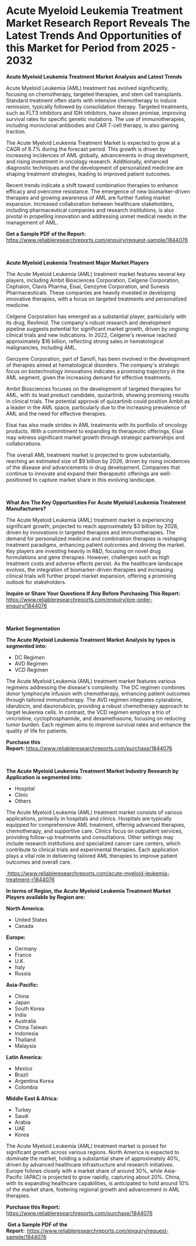 <p><h1>Acute Myeloid Leukemia Treatment Market Research Report Reveals The Latest Trends And Opportunities of this Market for Period from 2025 - 2032</h1></p><p><strong>Acute Myeloid Leukemia Treatment Market Analysis and Latest Trends</strong></p>
<p><p>Acute Myeloid Leukemia (AML) treatment has evolved significantly, focusing on chemotherapy, targeted therapies, and stem cell transplants. Standard treatment often starts with intensive chemotherapy to induce remission, typically followed by consolidation therapy. Targeted treatments, such as FLT3 inhibitors and IDH inhibitors, have shown promise, improving survival rates for specific genetic mutations. The use of immunotherapies, including monoclonal antibodies and CAR T-cell therapy, is also gaining traction.</p><p>The Acute Myeloid Leukemia Treatment Market is expected to grow at a CAGR of 8.7% during the forecast period. This growth is driven by increasing incidences of AML globally, advancements in drug development, and rising investment in oncology research. Additionally, enhanced diagnostic techniques and the development of personalized medicine are shaping treatment strategies, leading to improved patient outcomes. </p><p>Recent trends indicate a shift toward combination therapies to enhance efficacy and overcome resistance. The emergence of new biomarker-driven therapies and growing awareness of AML are further fueling market expansion. Increased collaboration between healthcare stakeholders, including pharmaceutical companies and research institutions, is also pivotal in propelling innovation and addressing unmet medical needs in the management of AML.</p></p>
<p><strong>Get a Sample PDF of the Report:&nbsp;</strong> <a href="https://www.reliableresearchreports.com/enquiry/request-sample/1844076?utm_campaign=3083&utm_medium=2&utm_source=Github&utm_content=ia&utm_term=13042025&utm_id=acute-myeloid-leukemia-treatment">https://www.reliableresearchreports.com/enquiry/request-sample/1844076</a></p>
<p>&nbsp;</p>
<p><strong>Acute Myeloid Leukemia Treatment Major Market Players</strong></p>
<p><p>The Acute Myeloid Leukemia (AML) treatment market features several key players, including Ambit Biosciences Corporation, Celgene Corporation, Cephalon, Clavis Pharma, Eisai, Genzyme Corporation, and Sunesis Pharmaceuticals. These companies are heavily invested in developing innovative therapies, with a focus on targeted treatments and personalized medicine.</p><p>Celgene Corporation has emerged as a substantial player, particularly with its drug, Revlimid. The company's robust research and development pipeline suggests potential for significant market growth, driven by ongoing clinical trials and new indications. In 2022, Celgene's revenue reached approximately $16 billion, reflecting strong sales in hematological malignancies, including AML.</p><p>Genzyme Corporation, part of Sanofi, has been involved in the development of therapies aimed at hematological disorders. The company's strategic focus on biotechnology innovations indicates a promising trajectory in the AML segment, given the increasing demand for effective treatments.</p><p>Ambit Biosciences focuses on the development of targeted therapies for AML, with its lead product candidate, quizartinib, showing promising results in clinical trials. The potential approval of quizartinib could position Ambit as a leader in the AML space, particularly due to the increasing prevalence of AML and the need for effective therapies.</p><p>Eisai has also made strides in AML treatments with its portfolio of oncology products. With a commitment to expanding its therapeutic offerings, Eisai may witness significant market growth through strategic partnerships and collaborations.</p><p>The overall AML treatment market is projected to grow substantially, reaching an estimated size of $9 billion by 2026, driven by rising incidences of the disease and advancements in drug development. Companies that continue to innovate and expand their therapeutic offerings are well-positioned to capture market share in this evolving landscape.</p></p>
<p>&nbsp;</p>
<p><strong>What Are The Key Opportunities For Acute Myeloid Leukemia Treatment Manufacturers?</strong></p>
<p><p>The Acute Myeloid Leukemia (AML) treatment market is experiencing significant growth, projected to reach approximately $3 billion by 2028, driven by innovations in targeted therapies and immunotherapies. The demand for personalized medicine and combination therapies is reshaping treatment paradigms, enhancing patient outcomes and driving the market. Key players are investing heavily in R&D, focusing on novel drug formulations and gene therapies. However, challenges such as high treatment costs and adverse effects persist. As the healthcare landscape evolves, the integration of biomarker-driven therapies and increasing clinical trials will further propel market expansion, offering a promising outlook for stakeholders.</p></p>
<p><strong>Inquire or Share Your Questions If Any Before Purchasing This Report:</strong> <a href="https://www.reliableresearchreports.com/enquiry/pre-order-enquiry/1844076?utm_campaign=3083&utm_medium=2&utm_source=Github&utm_content=ia&utm_term=13042025&utm_id=acute-myeloid-leukemia-treatment">https://www.reliableresearchreports.com/enquiry/pre-order-enquiry/1844076</a></p>
<p>&nbsp;</p>
<p><strong>Market Segmentation</strong></p>
<p><strong>The Acute Myeloid Leukemia Treatment Market Analysis by types is segmented into:</strong></p>
<p><ul><li>DC Regimen</li><li>AVD Regimen</li><li>VCD Regimen</li></ul></p>
<p><p>The Acute Myeloid Leukemia (AML) treatment market features various regimens addressing the disease's complexity. The DC regimen combines donor lymphocyte infusion with chemotherapy, enhancing patient outcomes through tailored immunotherapy. The AVD regimen integrates cytarabine, idarubicin, and daunorubicin, providing a robust chemotherapy approach to target leukemia cells. In contrast, the VCD regimen employs a trio of vincristine, cyclophosphamide, and dexamethasone, focusing on reducing tumor burden. Each regimen aims to improve survival rates and enhance the quality of life for patients.</p></p>
<p><strong>Purchase this Report:&nbsp;</strong><a href="https://www.reliableresearchreports.com/purchase/1844076?utm_campaign=3083&utm_medium=2&utm_source=Github&utm_content=ia&utm_term=13042025&utm_id=acute-myeloid-leukemia-treatment">https://www.reliableresearchreports.com/purchase/1844076</a></p>
<p>&nbsp;</p>
<p><strong>The Acute Myeloid Leukemia Treatment Market Industry Research by Application is segmented into:</strong></p>
<p><ul><li>Hospital</li><li>Clinic</li><li>Others</li></ul></p>
<p><p>The Acute Myeloid Leukemia (AML) treatment market consists of various applications, primarily in hospitals and clinics. Hospitals are typically equipped for comprehensive AML treatment, offering advanced therapies, chemotherapy, and supportive care. Clinics focus on outpatient services, providing follow-up treatments and consultations. Other settings may include research institutions and specialized cancer care centers, which contribute to clinical trials and experimental therapies. Each application plays a vital role in delivering tailored AML therapies to improve patient outcomes and overall care.</p></p>
<p><a href="https://www.reliableresearchreports.com/acute-myeloid-leukemia-treatment-r1844076?utm_campaign=3083&utm_medium=2&utm_source=Github&utm_content=ia&utm_term=13042025&utm_id=acute-myeloid-leukemia-treatment">&nbsp;https://www.reliableresearchreports.com/acute-myeloid-leukemia-treatment-r1844076</a></p>
<p><strong>In terms of Region, the Acute Myeloid Leukemia Treatment Market Players available by Region are:</strong></p>
<p>
    <p> <strong> North America: </strong>
        <ul>
            <li>United States</li>
            <li>Canada</li>
        </ul>
        </p> 
    <p> <strong> Europe: </strong>
        <ul>
            <li>Germany</li>
            <li>France</li>
            <li>U.K.</li>
            <li>Italy</li>
            <li>Russia</li>
        </ul>
        </p> 
    <p> <strong> Asia-Pacific: </strong>
        <ul>
            <li>China</li>
            <li>Japan</li>
            <li>South Korea</li>
            <li>India</li>
            <li>Australia</li>
            <li>China Taiwan</li>
            <li>Indonesia</li>
            <li>Thailand</li>
            <li>Malaysia</li>
        </ul>
        </p> 
    <p> <strong> Latin America: </strong>
        <ul>
            <li>Mexico</li>
            <li>Brazil</li>
            <li>Argentina Korea</li>
            <li>Colombia</li>
        </ul>
        </p> 
    <p> <strong> Middle East & Africa: </strong>
        <ul>
            <li>Turkey</li>
            <li>Saudi</li>
            <li>Arabia</li>
            <li>UAE</li>
            <li>Korea</li>
        </ul>
    </p>
    </p>
<p><p>The Acute Myeloid Leukemia (AML) treatment market is poised for significant growth across various regions. North America is expected to dominate the market, holding a substantial share of approximately 40%, driven by advanced healthcare infrastructure and research initiatives. Europe follows closely with a market share of around 30%, while Asia-Pacific (APAC) is projected to grow rapidly, capturing about 20%. China, with its expanding healthcare capabilities, is anticipated to hold around 10% of the market share, fostering regional growth and advancement in AML therapies.</p></p>
<p><strong>Purchase this Report: </strong><a href="https://www.reliableresearchreports.com/purchase/1844076?utm_campaign=3083&utm_medium=2&utm_source=Github&utm_content=ia&utm_term=13042025&utm_id=acute-myeloid-leukemia-treatment">https://www.reliableresearchreports.com/purchase/1844076</a></p>
<p>&nbsp;<strong>Get a Sample PDF of the Report:&nbsp;&nbsp;</strong><a href="https://www.reliableresearchreports.com/enquiry/request-sample/1844076?utm_campaign=3083&utm_medium=2&utm_source=Github&utm_content=ia&utm_term=13042025&utm_id=acute-myeloid-leukemia-treatment">https://www.reliableresearchreports.com/enquiry/request-sample/1844076</a></p>
<p><strong></strong></p>
<p><p></p><p></p><p></p></p>